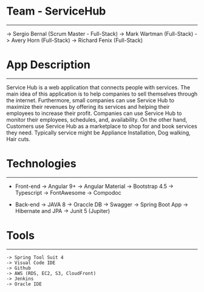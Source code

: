 # Team - ServiceHub
-----------------
-> Sergio Bernal (Scrum Master - Full-Stack)
-> Mark Wartman (Full-Stack)
-> Avery Horn (Full-Stack)
-> Richard Fenix (Full-Stack)

# App Description
---------------
Service Hub is a web application that connects people with services.
The main idea of this application is to help companies to sell themselves
through the internet. Furthermore, small companies can use Service Hub to maximize their revenues by offering its services and helping their employees to increase their profit. Companies can use Service Hub to monitor their employees, schedules, and, availability.
On the other hand, Customers use Service Hub as a marketplace to shop for and book services they need. Typically service might be Appliance Installation, Dog walking, Hair cuts.

# Technologies
------------
- Front-end
	-> Angular 9+
	-> Angular Material
	-> Bootstrap 4.5
	-> Typescript
	-> FontAwesome
	-> Compodoc
	
- Back-end
	-> JAVA 8
	-> Oraccle DB
	-> Swagger
	-> Spring Boot App
	-> Hibernate and JPA
	-> Junit 5 (Jupiter)

# Tools
-----
	-> Spring Tool Suit 4
	-> Visual Code IDE
	-> Github
	-> AWS (RDS, EC2, S3, CloudFront)
	-> Jenkins
	-> Oracle IDE
